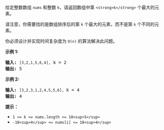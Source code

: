 给定整数数组 `nums` 和整数 `k`，请返回数组中第 `<strong>k</strong>` 个最大的元素。

请注意，你需要找的是数组排序后的第 `k` 个最大的元素，而不是第 `k` 个不同的元素。

你必须设计并实现时间复杂度为 `O(n)` 的算法解决此问题。

**示例 1:**

<pre><strong>输入:</strong> <code>[3,2,1,5,6,4],</code> k = 2
<strong>输出:</strong> 5
</pre>

**示例 2:**

<pre><strong>输入:</strong> <code>[3,2,3,1,2,4,5,5,6], </code>k = 4
<strong>输出:</strong> 4</pre>

**提示：**

* `1 <= k <= nums.length <= 10<sup>5</sup>`
* `-10<sup>4</sup> <= nums[i] <= 10<sup>4</sup>`
